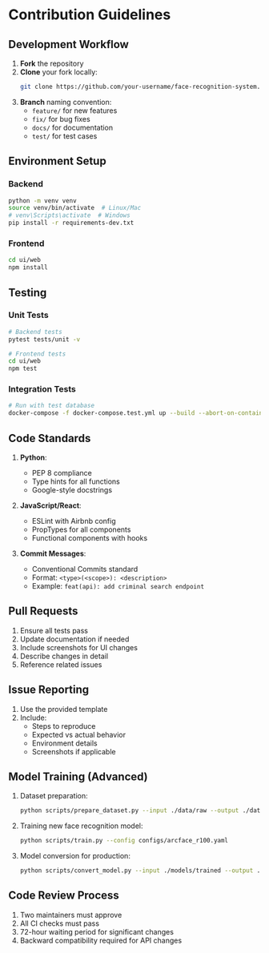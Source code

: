 # Contribution Guidelines

## Development Workflow

1. **Fork** the repository
2. **Clone** your fork locally:
   ```bash
   git clone https://github.com/your-username/face-recognition-system.git
   ```
3. **Branch** naming convention:
   - `feature/` for new features
   - `fix/` for bug fixes
   - `docs/` for documentation
   - `test/` for test cases

## Environment Setup

### Backend
```bash
python -m venv venv
source venv/bin/activate  # Linux/Mac
# venv\Scripts\activate  # Windows
pip install -r requirements-dev.txt
```

### Frontend
```bash
cd ui/web
npm install
```

## Testing

### Unit Tests
```bash
# Backend tests
pytest tests/unit -v

# Frontend tests
cd ui/web
npm test
```

### Integration Tests
```bash
# Run with test database
docker-compose -f docker-compose.test.yml up --build --abort-on-container-exit
```

## Code Standards

1. **Python**:
   - PEP 8 compliance
   - Type hints for all functions
   - Google-style docstrings

2. **JavaScript/React**:
   - ESLint with Airbnb config
   - PropTypes for all components
   - Functional components with hooks

3. **Commit Messages**:
   - Conventional Commits standard
   - Format: `<type>(<scope>): <description>`
   - Example: `feat(api): add criminal search endpoint`

## Pull Requests

1. Ensure all tests pass
2. Update documentation if needed
3. Include screenshots for UI changes
4. Describe changes in detail
5. Reference related issues

## Issue Reporting

1. Use the provided template
2. Include:
   - Steps to reproduce
   - Expected vs actual behavior
   - Environment details
   - Screenshots if applicable

## Model Training (Advanced)

1. Dataset preparation:
   ```bash
   python scripts/prepare_dataset.py --input ./data/raw --output ./data/processed
   ```

2. Training new face recognition model:
   ```bash
   python scripts/train.py --config configs/arcface_r100.yaml
   ```

3. Model conversion for production:
   ```bash
   python scripts/convert_model.py --input ./models/trained --output ./models/prod
   ```

## Code Review Process

1. Two maintainers must approve
2. All CI checks must pass
3. 72-hour waiting period for significant changes
4. Backward compatibility required for API changes
